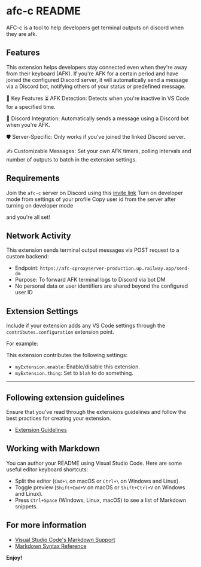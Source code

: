 # afc-c README

AFC-c is a tool to help developers get terminal outputs on discord when they are afk.

## Features

This extension helps developers stay connected even when they're away from their keyboard (AFK). If you're AFK for a certain period and have joined the configured Discord server, it will automatically send a message via a Discord bot, notifying others of your status or predefined message.

🔑 Key Features
⏳ AFK Detection: Detects when you're inactive in VS Code for a specified time.

🤖 Discord Integration: Automatically sends a message using a Discord bot when you're AFK.

🛡️ Server-Specific: Only works if you’ve joined the linked Discord server.

✍️ Customizable Messages: Set your own AFK timers, polling intervals and number of outputs to batch in the extension settings.

## Requirements

Join the `afc-c` server on Discord using this [invite link](https://discord.gg/BbpRnPVMeW) 
Turn on developer mode from settings of your profile
Copy user id from the server after turning on developer mode

and you're all set!

## Network Activity

This extension sends terminal output messages via POST request to a custom backend:
- Endpoint: `https://afc-cproxyserver-production.up.railway.app/send-dm`
- Purpose: To forward AFK terminal logs to Discord via bot DM
- No personal data or user identifiers are shared beyond the configured user ID


## Extension Settings

Include if your extension adds any VS Code settings through the `contributes.configuration` extension point.

For example:

This extension contributes the following settings:

* `myExtension.enable`: Enable/disable this extension.
* `myExtension.thing`: Set to `blah` to do something.

---

## Following extension guidelines

Ensure that you've read through the extensions guidelines and follow the best practices for creating your extension.

* [Extension Guidelines](https://code.visualstudio.com/api/references/extension-guidelines)

## Working with Markdown

You can author your README using Visual Studio Code. Here are some useful editor keyboard shortcuts:

* Split the editor (`Cmd+\` on macOS or `Ctrl+\` on Windows and Linux).
* Toggle preview (`Shift+Cmd+V` on macOS or `Shift+Ctrl+V` on Windows and Linux).
* Press `Ctrl+Space` (Windows, Linux, macOS) to see a list of Markdown snippets.

## For more information

* [Visual Studio Code's Markdown Support](http://code.visualstudio.com/docs/languages/markdown)
* [Markdown Syntax Reference](https://help.github.com/articles/markdown-basics/)

**Enjoy!**
